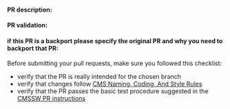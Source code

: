 #### PR description:

<!-- Please replace this text with a description of the feature proposed or problem addressed, specifying:
  - what changes are expected in the output if any, 
  - what other PRs or externals it depends upon if any,
  - link to any additional material useful to provide a documentation for this PR (slides, JIRA tickets, related pull requestes, hypernews, TWiki or Indico pages)  -->

#### PR validation:

<!-- Please replace this text with a description of which tests have been performed to verify the correctness of the PR, including the eventual addition of new code for testing like unit tests, test configurations, additions or updates to the runTheMatrix test workflows -->

#### if this PR is a backport please specify the original PR and why you need to backport that PR:

<!-- Please replace this text with any link to  -->

Before submitting your pull requests, make sure you followed this checklist:
- verify that the PR is really intended for the chosen branch
- verify that changes follow [CMS Naming, Coding, And Style Rules](http://cms-sw.github.io/cms_coding_rules.html)
- verify that the PR passes the basic test procedure suggested in the [CMSSW PR instructions](https://cms-sw.github.io/PRWorkflow.html)
    
    
    
    
    
